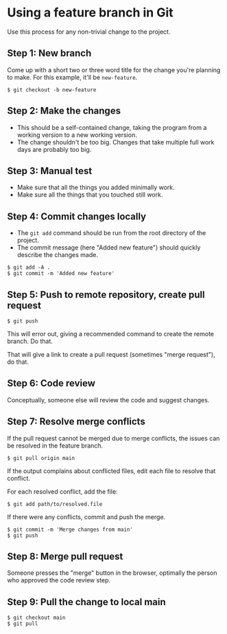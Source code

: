 
# Using a feature branch in Git

Use this process for any non-trivial change to the project.

## Step 1: New branch

Come up with a short two or three word title for the change you're planning to
make. For this example, it'll be ```new-feature```.

```
$ git checkout -b new-feature
```

## Step 2: Make the changes

 * This should be a self-contained change, taking the program from
   a working version to a new working version.
 * The change shouldn't be too big. Changes that take multiple full work
   days are probably too big.

## Step 3: Manual test

 * Make sure that all the things you added minimally work.
 * Make sure all the things that you touched still work.

## Step 4: Commit changes locally

 * The ```git add``` command should be run from the root directory
   of the project.
 * The commit message (here "Added new feature") should quickly describe
   the changes made.

```
$ git add -A .
$ git commit -m 'Added new feature'
```

## Step 5: Push to remote repository, create pull request

```
$ git push
```

This will error out, giving a recommended command to create the remote branch.
Do that.

That will give a link to create a pull request (sometimes "merge request"), do
that.

## Step 6: Code review

Conceptually, someone else will review the code and suggest changes.

## Step 7: Resolve merge conflicts

If the pull request cannot be merged due to merge conflicts, the issues
can be resolved in the feature branch.

```
$ git pull origin main
```

If the output complains about conflicted files, edit each file to
resolve that conflict.

For each resolved conflict, add the file:

```
$ git add path/to/resolved.file
```

If there were any conflicts, commit and push the merge.

```
$ git commit -m 'Merge changes from main'
$ git push
```

## Step 8: Merge pull request

Someone presses the "merge" button in the browser, optimally the person who
approved the code review step.

## Step 9: Pull the change to local main

```
$ git checkout main
$ git pull
```


